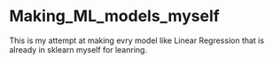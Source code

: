 # Making_ML_models_myself
This is my attempt at making evry model like Linear Regression that is already in sklearn myself for leanring.
